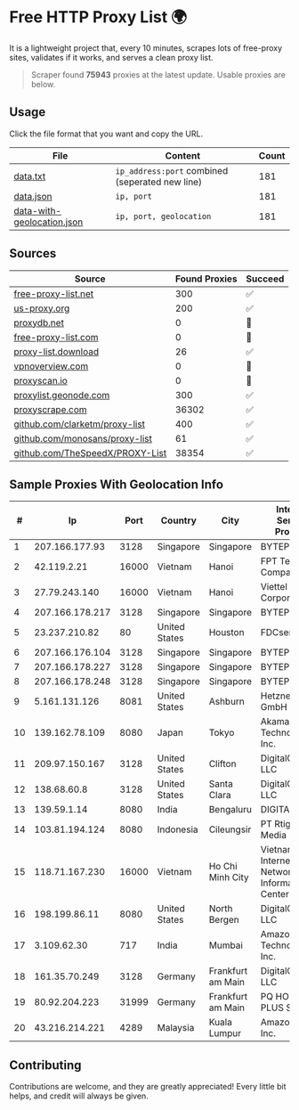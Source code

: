 
# Free HTTP Proxy List 🌍

It is a lightweight project that, every 10 minutes, scrapes lots of free-proxy sites, validates if it works, and serves a clean proxy list.


> Scraper found **75943** proxies at the latest update. Usable proxies are below.

## Usage

Click the file format that you want and copy the URL.


|File|Content|Count|
|----|-------|-----|
|[data.txt](https://raw.githubusercontent.com/themiralay/Proxy-List-World/master/data.txt)|`ip_address:port` combined (seperated new line)|181|
|[data.json](https://raw.githubusercontent.com/themiralay/Proxy-List-World/master/data.json)|`ip, port`|181|
|[data-with-geolocation.json](https://raw.githubusercontent.com/themiralay/Proxy-List-World/master/data-with-geolocation.json)|`ip, port, geolocation`|181|

## Sources

|Source|Found Proxies|Succeed|
|------|-------------|-------|
|[free-proxy-list.net](https://free-proxy-list.net)|300|✅|
|[us-proxy.org](https://www.us-proxy.org)|200|✅|
|[proxydb.net](http://proxydb.net)|0|🚫|
|[free-proxy-list.com](https://free-proxy-list.com/?page=&port=&type%5B%5D=http&type%5B%5D=https&up_time=0&search=Search)|0|🚫|
|[proxy-list.download](https://www.proxy-list.download/HTTP)|26|✅|
|[vpnoverview.com](https://vpnoverview.com/privacy/anonymous-browsing/free-proxy-servers)|0|🚫|
|[proxyscan.io](https://www.proxyscan.io)|0|🚫|
|[proxylist.geonode.com](https://proxylist.geonode.com/api/proxy-list?limit=300&page=1&sort_by=lastChecked&sort_type=desc&protocols=http,https)|300|✅|
|[proxyscrape.com](https://api.proxyscrape.com/v2/?request=displayproxies&protocol=http&timeout=10000&country=all&ssl=all&anonymity=all)|36302|✅|
|[github.com/clarketm/proxy-list](https://raw.githubusercontent.com/clarketm/proxy-list/master/proxy-list-raw.txt)|400|✅|
|[github.com/monosans/proxy-list](https://raw.githubusercontent.com/monosans/proxy-list/main/proxies/http.txt)|61|✅|
|[github.com/TheSpeedX/PROXY-List](https://raw.githubusercontent.com/TheSpeedX/PROXY-List/master/http.txt)|38354|✅|


## Sample Proxies With Geolocation Info

|#|Ip|Port|Country|City|Internet Service Provider|
|-|--|----|-------|----|-------------------------|
|1|207.166.177.93|3128|Singapore|Singapore|BYTEPLUS|
|2|42.119.2.21|16000|Vietnam|Hanoi|FPT Telecom Company|
|3|27.79.243.140|16000|Vietnam|Hanoi|Viettel Corporation|
|4|207.166.178.217|3128|Singapore|Singapore|BYTEPLUS|
|5|23.237.210.82|80|United States|Houston|FDCservers.net|
|6|207.166.176.104|3128|Singapore|Singapore|BYTEPLUS|
|7|207.166.178.227|3128|Singapore|Singapore|BYTEPLUS|
|8|207.166.178.248|3128|Singapore|Singapore|BYTEPLUS|
|9|5.161.131.126|8081|United States|Ashburn|Hetzner Online GmbH|
|10|139.162.78.109|8080|Japan|Tokyo|Akamai Technologies, Inc.|
|11|209.97.150.167|3128|United States|Clifton|DigitalOcean, LLC|
|12|138.68.60.8|3128|United States|Santa Clara|DigitalOcean, LLC|
|13|139.59.1.14|8080|India|Bengaluru|DIGITALOCEAN|
|14|103.81.194.124|8080|Indonesia|Cileungsir|PT Rtiga Global Media|
|15|118.71.167.230|16000|Vietnam|Ho Chi Minh City|Vietnam Internet Network Information Center|
|16|198.199.86.11|8080|United States|North Bergen|DigitalOcean, LLC|
|17|3.109.62.30|717|India|Mumbai|Amazon Technologies Inc.|
|18|161.35.70.249|3128|Germany|Frankfurt am Main|DigitalOcean, LLC|
|19|80.92.204.223|31999|Germany|Frankfurt am Main|PQ HOSTING PLUS S.R.L.|
|20|43.216.214.221|4289|Malaysia|Kuala Lumpur|Amazon.com, Inc.|



## Contributing

Contributions are welcome, and they are greatly appreciated! Every
little bit helps, and credit will always be given.

